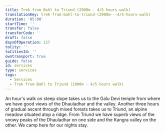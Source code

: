 ```yaml
---
title: Trek from Bahl to Triund (2900m - 4/5 hours walk)
translationKey: trek-from-bahl-to-triund-(2900m---4/5-hours-walk)
duration: '05:00'
startTime: ''
transfer: false
transferCode: ''
draft: false
daysOfOperation: 127
toCity: ''
toCitiesId: ''
owntransport: true
guide: false
id: services
type: services
tags:
  - Services
  - Trek from Bahl to Triund (2900m - 4/5 hours walk)
---
```

An hour's walk on steep slope takes us to the Galu Devi temple from where we have good views of the Dhauladhar and the valley. Another three hours of gradual ascent through mixed forests takes us to Triund, an alpine meadow situated atop a ridge. From Triund we have superb views of the snowy peaks of the Dhauladhar on one side and the Kangra valley on the other. We camp here for our nights stay.